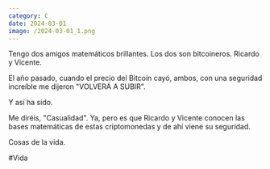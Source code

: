 ```yaml
--- 
category: C 
date: 2024-03-01 
image: /2024-03-01_1.png 
--- 
```


Tengo dos amigos matemáticos brillantes. Los dos son bitcoineros. Ricardo y Vicente. 

El año pasado, cuando el precio del Bitcoin cayó, ambos, con una seguridad increíble me dijeron "VOLVERÁ A SUBIR".

Y así ha sido. 

Me diréis, "Casualidad". Ya, pero es que Ricardo y Vicente conocen las bases matemáticas de estas criptomonedas y de ahí viene su seguridad. 

Cosas de la vida.

#Vida